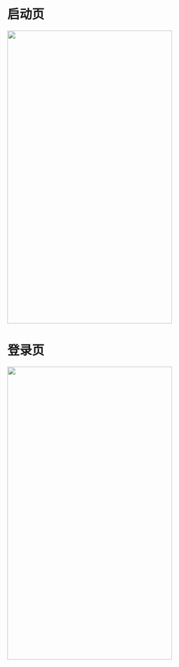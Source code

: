 ﻿# 启动页

<img src="https://github.com/programmerookie/-/blob/master/Screenshot/Screenshot_2019-05-04-13-39-21.png" width="375" height="667"/>

# 登录页

<img src="https://github.com/programmerookie/-/blob/master/Screenshot/Screenshot_2019-04-22-17-25-13.png" width="375" height="667"/>